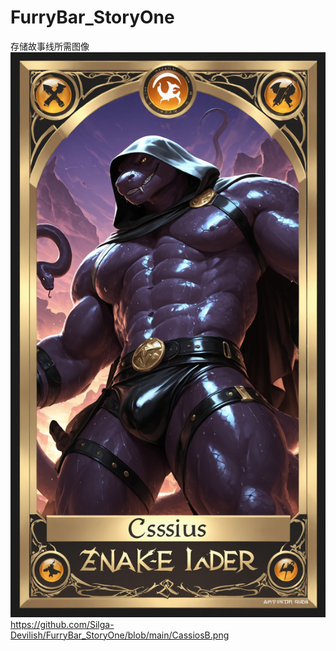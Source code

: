 # FurryBar_StoryOne
存储故事线所需图像
![CassiosB](https://github.com/Silga-Devilish/FurryBar_StoryOne/raw/main/CassiosB.png "CassiosB 图片")  
https://github.com/Silga-Devilish/FurryBar_StoryOne/blob/main/CassiosB.png
